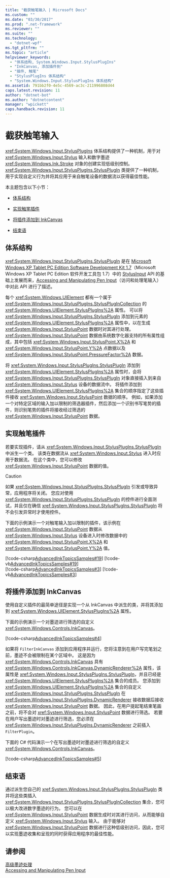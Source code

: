 ```yaml
---
title: "截获触笔输入 | Microsoft Docs"
ms.custom: ""
ms.date: "03/30/2017"
ms.prod: ".net-framework"
ms.reviewer: ""
ms.suite: ""
ms.technology: 
  - "dotnet-wpf"
ms.tgt_pltfrm: ""
ms.topic: "article"
helpviewer_keywords: 
  - "体系结构, System.Windows.Input.StylusPlugIns"
  - "InkCanvas, 添加插件到"
  - "插件, 触笔"
  - "StylusPlugIns 体系结构"
  - "System.Windows.Input.StylusPlugIns 体系结构"
ms.assetid: 791bb2f0-4e5c-4569-ac3c-211996808d44
caps.latest.revision: 11
author: "dotnet-bot"
ms.author: "dotnetcontent"
manager: "wpickett"
caps.handback.revision: 11
---
```

# 截获触笔输入
<xref:System.Windows.Input.StylusPlugIns> 体系结构提供了一种机制，用于对 <xref:System.Windows.Input.Stylus> 输入和数字墨迹 <xref:System.Windows.Ink.Stroke> 对象的创建实现低级别控制。  <xref:System.Windows.Input.StylusPlugIns.StylusPlugIn> 类提供了一种机制，用于实现自定义行为并将其应用于来自触笔设备的数据流以获得最佳性能。  
  
 本主题包含以下小节：  
  
-   [体系结构](#Architecture)  
  
-   [实现触笔插件](#ImplementingStylusPlugins)  
  
-   [将插件添加到 InkCanvas](#AddingYourPluginToAnInkCanvas)  
  
-   [结束语](#Conclusion)  
  
<a name="Architecture"></a>   
## 体系结构  
 <xref:System.Windows.Input.StylusPlugIns.StylusPlugIn> 是在 [Microsoft Windows XP Tablet PC Edition Software Development Kit 1.7](http://go.microsoft.com/fwlink/?linkid=11782&clcid=0x409)（Microsoft Windows XP Tablet PC Edition 软件开发工具包 1.7）中的 [StylusInput](http://go.microsoft.com/fwlink/?LinkId=50753&clcid=0x409) API 的基础上发展而来，[Accessing and Manipulating Pen Input](http://go.microsoft.com/fwlink/?LinkId=50752&clcid=0x409)（访问和处理笔输入）中对此 API 进行了描述。  
  
 每个 <xref:System.Windows.UIElement> 都有一个属于 <xref:System.Windows.Input.StylusPlugIns.StylusPlugInCollection> 的 <xref:System.Windows.UIElement.StylusPlugIns%2A> 属性。  可以将 <xref:System.Windows.Input.StylusPlugIns.StylusPlugIn> 添加到元素的 <xref:System.Windows.UIElement.StylusPlugIns%2A> 属性中，以在生成 <xref:System.Windows.Input.StylusPoint> 数据时对其进行处理。  <xref:System.Windows.Input.StylusPoint> 数据由系统数字化器支持的所有属性组成，其中包括 <xref:System.Windows.Input.StylusPoint.X%2A> 和 <xref:System.Windows.Input.StylusPoint.Y%2A> 点数据以及 <xref:System.Windows.Input.StylusPoint.PressureFactor%2A> 数据。  
  
 将 <xref:System.Windows.Input.StylusPlugIns.StylusPlugIn> 添加到 <xref:System.Windows.UIElement.StylusPlugIns%2A> 属性时，会将 <xref:System.Windows.Input.StylusPlugIns.StylusPlugIn> 对象直接插入到来自 <xref:System.Windows.Input.Stylus> 设备的数据流中。  将插件添加到 <xref:System.Windows.UIElement.StylusPlugIns%2A> 集合的顺序指定了这些插件接收 <xref:System.Windows.Input.StylusPoint> 数据的顺序。  例如，如果添加一个对特定区域的输入加以限制的筛选器插件，然后添加一个识别书写笔势的插件，则识别笔势的插件将接收经过筛选的 <xref:System.Windows.Input.StylusPoint> 数据。  
  
<a name="ImplementingStylusPlugins"></a>   
## 实现触笔插件  
 若要实现插件，请从 <xref:System.Windows.Input.StylusPlugIns.StylusPlugIn> 中派生一个类。  该类在数据流从 <xref:System.Windows.Input.Stylus> 进入时应用于数据流。  在这个类中，您可以修改 <xref:System.Windows.Input.StylusPoint> 数据的值。  
  
> [!CAUTION]
>  如果 <xref:System.Windows.Input.StylusPlugIns.StylusPlugIn> 引发或导致异常，应用程序将关闭。  您应对使用 <xref:System.Windows.Input.StylusPlugIns.StylusPlugIn> 的控件进行全面测试，并且仅在确信 <xref:System.Windows.Input.StylusPlugIns.StylusPlugIn> 将不会引发异常时才使用控件。  
  
 下面的示例演示一个对触笔输入加以限制的插件，该示例在 <xref:System.Windows.Input.StylusPoint> 数据从 <xref:System.Windows.Input.Stylus> 设备进入时修改数据中的 <xref:System.Windows.Input.StylusPoint.X%2A> 和 <xref:System.Windows.Input.StylusPoint.Y%2A> 值。  
  
 [!code-csharp[AdvancedInkTopicsSamples#19](../../../../samples/snippets/csharp/VS_Snippets_Wpf/AdvancedInkTopicsSamples/CSharp/DynamicRenderer.cs#19)]
 [!code-vb[AdvancedInkTopicsSamples#19](../../../../samples/snippets/visualbasic/VS_Snippets_Wpf/AdvancedInkTopicsSamples/VisualBasic/DynamicRenderer.vb#19)]  
[!code-csharp[AdvancedInkTopicsSamples#3](../../../../samples/snippets/csharp/VS_Snippets_Wpf/AdvancedInkTopicsSamples/CSharp/DynamicRenderer.cs#3)]
[!code-vb[AdvancedInkTopicsSamples#3](../../../../samples/snippets/visualbasic/VS_Snippets_Wpf/AdvancedInkTopicsSamples/VisualBasic/DynamicRenderer.vb#3)]  
  
<a name="AddingYourPluginToAnInkCanvas"></a>   
## 将插件添加到 InkCanvas  
 使用自定义插件的最简单途径是实现一个从 InkCanvas 中派生的类，并将其添加到 <xref:System.Windows.UIElement.StylusPlugIns%2A> 属性。  
  
 下面的示例演示一个对墨迹进行筛选的自定义 <xref:System.Windows.Controls.InkCanvas>。  
  
 [!code-csharp[AdvancedInkTopicsSamples#4](../../../../samples/snippets/csharp/VS_Snippets_Wpf/AdvancedInkTopicsSamples/CSharp/Window1.xaml.cs#4)]  
  
 如果将 `FilterInkCanvas` 添加到应用程序并运行，您将注意到在用户写完笔划之前，墨迹不会被限制在某个区域中。  这是因为 <xref:System.Windows.Controls.InkCanvas> 具有 <xref:System.Windows.Controls.InkCanvas.DynamicRenderer%2A> 属性，该属性是 <xref:System.Windows.Input.StylusPlugIns.StylusPlugIn>，并且已经是 <xref:System.Windows.UIElement.StylusPlugIns%2A> 集合的成员。  您添加到 <xref:System.Windows.UIElement.StylusPlugIns%2A> 集合的自定义 <xref:System.Windows.Input.StylusPlugIns.StylusPlugIn> 在 <xref:System.Windows.Input.StylusPlugIns.DynamicRenderer> 接收数据后接收 <xref:System.Windows.Input.StylusPoint> 数据。  因此，在用户提起笔结束笔画之前，将不会对 <xref:System.Windows.Input.StylusPoint> 数据进行筛选。  若要在用户写出墨迹时对墨迹进行筛选，您必须在 <xref:System.Windows.Input.StylusPlugIns.DynamicRenderer> 之前插入 `FilterPlugin`。  
  
 下面的 C\# 代码演示一个在写出墨迹时对墨迹进行筛选的自定义 <xref:System.Windows.Controls.InkCanvas>。  
  
 [!code-csharp[AdvancedInkTopicsSamples#5](../../../../samples/snippets/csharp/VS_Snippets_Wpf/AdvancedInkTopicsSamples/CSharp/Window1.xaml.cs#5)]  
  
<a name="Conclusion"></a>   
## 结束语  
 通过派生您自己的 <xref:System.Windows.Input.StylusPlugIns.StylusPlugIn> 类并将这些类插入 <xref:System.Windows.Input.StylusPlugIns.StylusPlugInCollection> 集合，您可以极大改进数字墨迹的行为。  您可以在 <xref:System.Windows.Input.StylusPoint> 数据生成时对其进行访问，从而能够自定义 <xref:System.Windows.Input.Stylus> 输入。  由于能够对 <xref:System.Windows.Input.StylusPoint> 数据进行这种低级别访问，因此，您可以实现墨迹收集和呈现的同时获得应用程序的最佳性能。  
  
## 请参阅  
 [高级墨迹处理](../../../../docs/framework/wpf/advanced/advanced-ink-handling.md)   
 [Accessing and Manipulating Pen Input](http://go.microsoft.com/fwlink/?LinkId=50752&clcid=0x409)